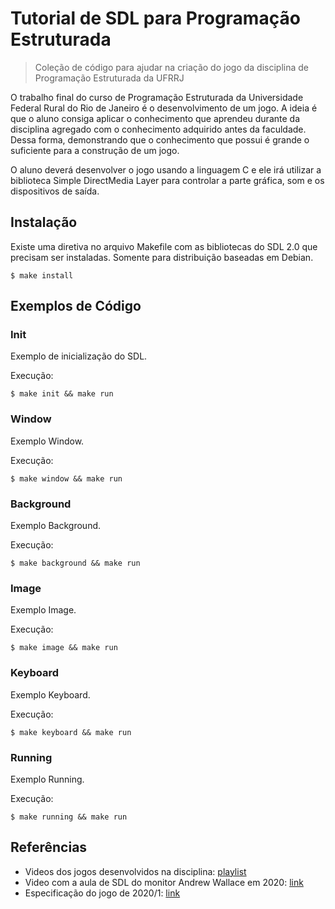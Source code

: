 # Tutorial de SDL para Programação Estruturada
> Coleção de código para ajudar na criação do jogo da disciplina de Programação Estruturada da UFRRJ

O trabalho final do curso de Programação Estruturada da Universidade Federal Rural do Rio de Janeiro é o desenvolvimento de um jogo. A ideia é que o aluno consiga aplicar o conhecimento que aprendeu durante da disciplina agregado com o conhecimento adquirido antes da faculdade. Dessa forma, demonstrando que o conhecimento que possui é grande o suficiente para a construção de um jogo.

O aluno deverá desenvolver o jogo usando a linguagem C e ele irá utilizar a biblioteca Simple DirectMedia Layer para controlar a parte gráfica, som e os dispositivos de saída.

## Instalação
Existe uma diretiva no arquivo Makefile com as bibliotecas do SDL 2.0 que precisam ser instaladas. Somente para distribuição baseadas em Debian.
```
$ make install
```

## Exemplos de Código

### Init

Exemplo de inicialização do SDL.

Execução:
```
$ make init && make run
```

### Window

Exemplo Window.

Execução:
```
$ make window && make run
```

### Background

Exemplo Background.

Execução:
```
$ make background && make run
```

### Image

Exemplo Image.

Execução:
```
$ make image && make run
```

### Keyboard

Exemplo Keyboard.

Execução:
```
$ make keyboard && make run
```

### Running

Exemplo Running.

Execução:
```
$ make running && make run
```

## Referências
* Videos dos jogos desenvolvidos na disciplina: [playlist](https://www.youtube.com/playlist?list=PLnzT8EWpmbkb8gP26aUQy1FbNQBLmcoss)
* Video com a aula de SDL do monitor Andrew Wallace em 2020: [link](https://www.youtube.com/watch?v=zZyOQiEotsg)
* Especificação do jogo de 2020/1: [link](https://www.youtube.com/watch?v=4AploM_nl5A)